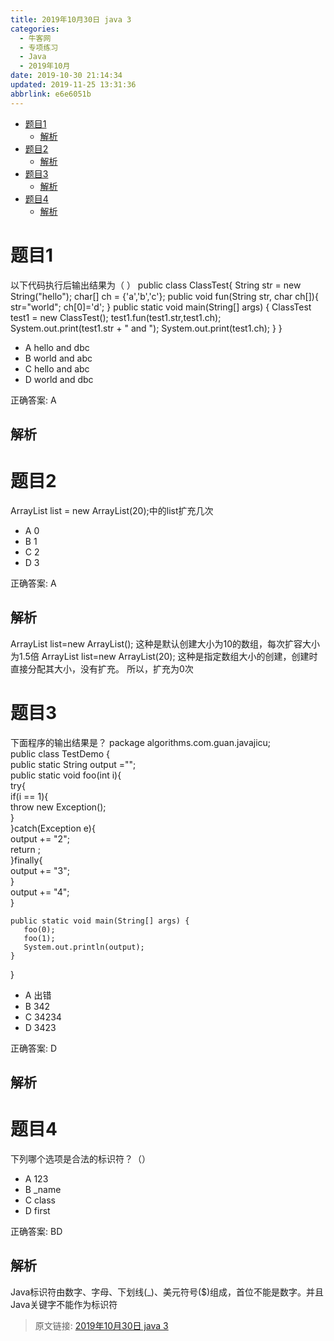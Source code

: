 ```yaml
---
title: 2019年10月30日 java 3
categories: 
  - 牛客网
  - 专项练习
  - Java
  - 2019年10月
date: 2019-10-30 21:14:34
updated: 2019-11-25 13:31:36
abbrlink: e6e6051b
---
```

<div id='my_toc'>

- [题目1](/exam/e6e6051b/#题目1)
    - [解析](/exam/e6e6051b/#解析)
- [题目2](/exam/e6e6051b/#题目2)
    - [解析](/exam/e6e6051b/#解析)
- [题目3](/exam/e6e6051b/#题目3)
    - [解析](/exam/e6e6051b/#解析)
- [题目4](/exam/e6e6051b/#题目4)
    - [解析](/exam/e6e6051b/#解析)

</div>
<!--more-->
<script>if (navigator.platform.toLowerCase() == 'win32'){document.getElementById('my_toc').style.display = 'none';}</script>

<!--end-->
# 题目1
以下代码执行后输出结果为（ ）
public class ClassTest{
     String str = new String("hello");
     char[] ch = {'a','b','c'};
     public void fun(String str, char ch[]){
     str="world";
     ch[0]='d';
 }
 public static void main(String[] args) {
     ClassTest test1 = new ClassTest();
     test1.fun(test1.str,test1.ch);
     System.out.print(test1.str + " and ");
     System.out.print(test1.ch);
     }
 }
- A hello and dbc
- B world and abc
- C hello and abc
- D world and dbc

正确答案: A
## 解析

# 题目2
ArrayList list = new ArrayList(20);中的list扩充几次
- A 0
- B 1
- C 2
- D 3

正确答案: A
## 解析
ArrayList list=new ArrayList(); 这种是默认创建大小为10的数组，每次扩容大小为1.5倍
 ArrayList list=new ArrayList(20); 这种是指定数组大小的创建，创建时直接分配其大小，没有扩充。 所以，扩充为0次
 
# 题目3
下面程序的输出结果是？
package algorithms.com.guan.javajicu;  
public class TestDemo {  
    public static String output ="";  
    public static void foo(int i){  
       try{  
           if(i == 1){  
              throw new Exception();  
           }  
       }catch(Exception e){  
           output += "2";  
           return ;  
       }finally{  
           output += "3";  
       }  
       output += "4";  
    }  
   
    public static void main(String[] args) {  
       foo(0);  
       foo(1);  
       System.out.println(output); 
    }  
}  
- A 出错
- B 342
- C 34234
- D 3423

正确答案: D
## 解析

# 题目4
下列哪个选项是合法的标识符？（）
- A 123
- B _name
- C class
- D first

正确答案: BD
## 解析
Java标识符由数字、字母、下划线(_)、美元符号($)组成，首位不能是数字。并且Java关键字不能作为标识符

>原文链接: [2019年10月30日 java 3](https://lanlan2017.github.io/blog/e6e6051b/)
